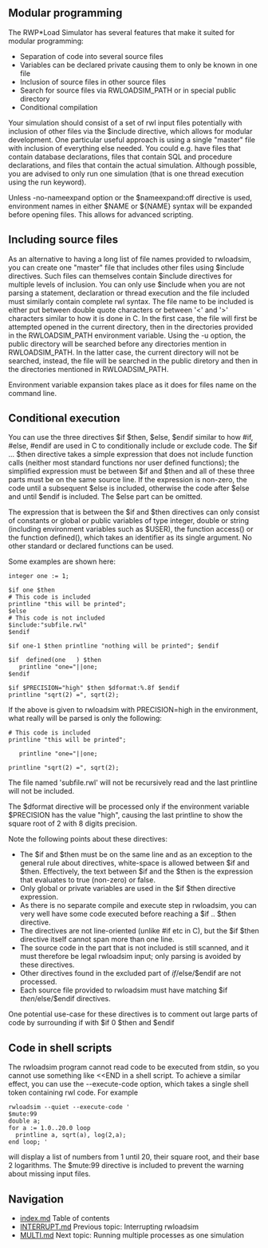 ## Modular programming
The RWP\*Load Simulator has several features that make it suited for 
modular programming:
 * Separation of code into several source files
 * Variables can be declared private causing them to only be known in one file
 * Inclusion of source files in other source files
 * Search for source files via RWLOADSIM_PATH or in special public directory
 * Conditional compilation

Your simulation should consist of a set of rwl input files potentially 
with inclusion of other files via the $include directive, which allows 
for modular development.
One particular useful approach is using a single "master" file with
inclusion of everything else needed.
You could e.g. have files that contain database declarations, files 
that contain SQL and procedure declarations, and files that contain the 
actual simulation.
Although possible, you are advised to only run one simulation (that is 
one thread execution using the run keyword).  

Unless -no-nameexpand option or the $nameexpand:off directive is used, 
environment names in either $NAME or ${NAME} syntax will be expanded 
before opening files.
This allows for advanced scripting.

## Including source files 
As an alternative to having a long list of file names provided to 
rwloadsim, you can create one "master" file that includes other files 
using $include directives.
Such files can themselves contain $include directives for multiple 
levels of inclusion.
You can only use $include when you are not parsing a statement, 
declaration or thread execution and the file included must similarly 
contain complete rwl syntax.
The file name to be included is either put between double quote 
characters or between '<' and '>' characters similar to how it is done 
in C.
In the first case, the file will first be attempted opened in the 
current directory, then in the directories provided in the 
RWLOADSIM_PATH environment variable.
Using the -u option, the public directory will be searched before 
any directories mention in RWLOADSIM_PATH.
In the latter case, the current directory will not be searched,
instead, the file will be searched in the public diretory and
then in the directories mentioned in RWLOADSIM_PATH.

Environment variable expansion takes place as it does for files name on 
the command line.

## Conditional execution
You can use the three directives $if $then, $else, $endif similar to 
how #if, #else, #endif are used in C to conditionally include or 
exclude code.
The $if ... $then directive takes a simple expression that does not 
include function calls (neither most standard functions nor user 
defined functions); the simplified expression must be between $if and 
$then and all of these three parts must be on the same source line.
If the expression is non-zero, the code until a subsequent $else is 
included, otherwise the code after $else and until $endif is included.
The $else part can be omitted.

The expression that is between the $if and $then directives can only 
consist of constants or global or public variables of type integer, 
double or string (including environment variables such as $USER), the 
function access() or the function defined(), which takes an 
identifier as its single argument.
No other standard or declared functions can be used.

Some examples are shown here:
```
integer one := 1;

$if one $then
# This code is included
printline "this will be printed";
$else
# This code is not included
$include:"subfile.rwl"
$endif

$if one-1 $then printline "nothing will be printed"; $endif

$if  defined(one   ) $then 
   printline "one="||one;
$endif

$if $PRECISION="high" $then $dformat:%.8f $endif
printline "sqrt(2) =", sqrt(2);
```
If the above is given to rwloadsim with PRECISION=high in the environment,
what really will be parsed is only 
the following:
```
# This code is included
printline "this will be printed";

   printline "one="||one;

printline "sqrt(2) =", sqrt(2);
```
The file named 'subfile.rwl' will not be recursively read and the last 
printline will not be included.

The $dformat directive will be processed only if the environment 
variable $PRECISION has the value "high", causing the last printline to 
show the square root of 2 with 8 digits precision.

Note the following points about these directives:

 * The $if and $then must be on the same line and as an exception to the general rule about directives, white-space is allowed between $if and $then.  Effectively, the text between $if and the $then is the expression that evaluates to true (non-zero) or false.
 * Only global or private variables are used in the $if $then directive expression.
 * As there is no separate compile and execute step in rwloadsim, you can very well have some code executed before reaching a $if .. $then directive.
 * The directives are not line-oriented (unlike #if etc in C), but the $if $then directive itself cannot span more than one line.
 * The source code in the part that is not included is still scanned, and it must therefore be legal rwloadsim input; only parsing is avoided by these directives.
 * Other directives found in the excluded part of $if/$else/$endif are not processed.
 * Each source file provided to rwloadsim must have matching $if $then/$else/$endif directives.

One potential use-case for these directives is to comment out large 
parts of code by surrounding if with $if 0 $then and $endif

## Code in shell scripts

The rwloadsim program cannot read code to be executed from stdin, so you cannot use something like \<\<END in
a shell script.
To achieve a similar effect, you can use the --execute-code option, which takes a single shell token containing
rwl code.
For example
```
rwloadsim --quiet --execute-code '
$mute:99
double a;
for a := 1.0..20.0 loop
  printline a, sqrt(a), log(2,a);
end loop; '
```
will display a list of numbers from 1 until 20, their square root, and their base 2 logarithms.
The $mute:99 directive is included to prevent the warning about missing input files.

## Navigation
* [index.md](index.md#rwpload-simulator-users-guide) Table of contents
* [INTERRUPT.md](INTERRUPT.md) Previous topic: Interrupting rwloadsim
* [MULTI.md](MULTI.md) Next topic: Running multiple processes as one simulation
